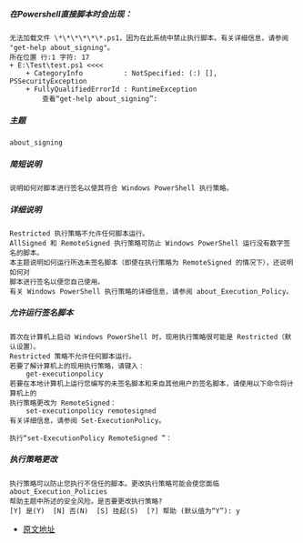 ##### 在Powershell直接脚本时会出现：  
    无法加载文件 \*\*\*\*\*\*.ps1，因为在此系统中禁止执行脚本。有关详细信息，请参阅 "get-help about_signing"。  
    所在位置 行:1 字符: 17   
    + E:\Test\test.ps1 <<<<   
        + CategoryInfo          : NotSpecified: (:) [], PSSecurityException   
        + FullyQualifiedErrorId : RuntimeException  
            查看“get-help about_signing”:   
##### 主题
    about_signing
##### 简短说明
    说明如何对脚本进行签名以使其符合 Windows PowerShell 执行策略。
##### 详细说明
    Restricted 执行策略不允许任何脚本运行。
    AllSigned 和 RemoteSigned 执行策略可防止 Windows PowerShell 运行没有数字签名的脚本。
    本主题说明如何运行所选未签名脚本（即使在执行策略为 RemoteSigned 的情况下），还说明如何对
    脚本进行签名以便您自己使用。
    有关 Windows PowerShell 执行策略的详细信息，请参阅 about_Execution_Policy。
##### 允许运行签名脚本
    首次在计算机上启动 Windows PowerShell 时，现用执行策略很可能是 Restricted（默认设置）。
    Restricted 策略不允许任何脚本运行。
    若要了解计算机上的现用执行策略，请键入：
        get-executionpolicy
    若要在本地计算机上运行您编写的未签名脚本和来自其他用户的签名脚本，请使用以下命令将计算机上的
    执行策略更改为 RemoteSigned：
        set-executionpolicy remotesigned
    有关详细信息，请参阅 Set-ExecutionPolicy。

    执行“set-ExecutionPolicy RemoteSigned ”：
##### 执行策略更改
    执行策略可以防止您执行不信任的脚本。更改执行策略可能会使您面临 about_Execution_Policies
    帮助主题中所述的安全风险。是否要更改执行策略?
    [Y] 是(Y)  [N] 否(N)  [S] 挂起(S)  [?] 帮助 (默认值为“Y”): y


+ [原文地址](http://www.cnblogs.com/zhaozhan/archive/2012/06/01/2529384.html)
